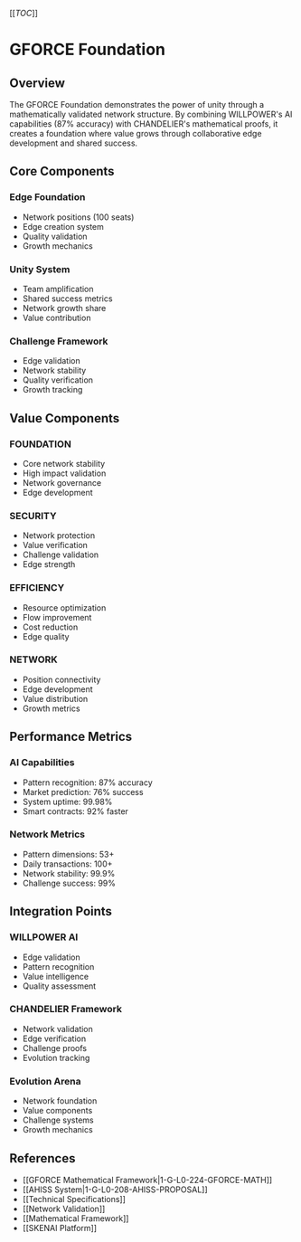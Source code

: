 [[_TOC_]]

# GFORCE Foundation

## Overview
The GFORCE Foundation demonstrates the power of unity through a mathematically validated network structure. By combining WILLPOWER's AI capabilities (87% accuracy) with CHANDELIER's mathematical proofs, it creates a foundation where value grows through collaborative edge development and shared success.

## Core Components
### Edge Foundation
- Network positions (100 seats)
- Edge creation system
- Quality validation
- Growth mechanics

### Unity System
- Team amplification
- Shared success metrics
- Network growth share
- Value contribution

### Challenge Framework
- Edge validation
- Network stability
- Quality verification
- Growth tracking

## Value Components
### FOUNDATION
- Core network stability
- High impact validation
- Network governance
- Edge development

### SECURITY
- Network protection
- Value verification
- Challenge validation
- Edge strength

### EFFICIENCY
- Resource optimization
- Flow improvement
- Cost reduction
- Edge quality

### NETWORK
- Position connectivity
- Edge development
- Value distribution
- Growth metrics

## Performance Metrics
### AI Capabilities
- Pattern recognition: 87% accuracy
- Market prediction: 76% success
- System uptime: 99.98%
- Smart contracts: 92% faster

### Network Metrics
- Pattern dimensions: 53+
- Daily transactions: 100+
- Network stability: 99.9%
- Challenge success: 99%

## Integration Points
### WILLPOWER AI
- Edge validation
- Pattern recognition
- Value intelligence
- Quality assessment

### CHANDELIER Framework
- Network validation
- Edge verification
- Challenge proofs
- Evolution tracking

### Evolution Arena
- Network foundation
- Value components
- Challenge systems
- Growth mechanics

## References
- [[GFORCE Mathematical Framework|1-G-L0-224-GFORCE-MATH]]
- [[AHISS System|1-G-L0-208-AHISS-PROPOSAL]]
- [[Technical Specifications]]
- [[Network Validation]]
- [[Mathematical Framework]]
- [[SKENAI Platform]]
